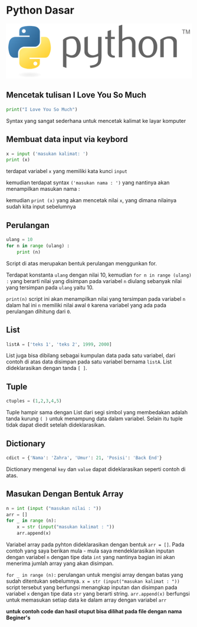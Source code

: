 # **Python Dasar**
![Python Logo](python.png)
## Mencetak tulisan I Love You So Much

```python
print("I Love You So Much")
```
Syntax yang sangat sederhana untuk mencetak kalimat ke layar komputer

## Membuat data input via keybord
```python
x = input ('masukan kalimat: ')
print (x)
```

terdapat variabel `x` yang memiliki kata kunci `input`

kemudian terdapat syntax `('masukan nama : ')` yang nantinya akan menampilkan masukan nama :

kemudian `print (x)` yang akan mencetak nilai `x`, yang dimana nilainya sudah kita input sebelumnya

## Perulangan
```python
ulang = 10
for n in range (ulang) :
    print (n)
```

Script di atas merupakan bentuk perulangan menggunkan for.

Terdapat konstanta `ulang` dengan nilai 10, kemudian `for n in range (ulang) :` yang berarti nilai yang disimpan pada variabel `n` diulang sebanyak nilai yang tersimpan pada `ulang` yaitu 10.

`print(n)` script ini akan menampilkan nilai yang tersimpan pada variabel `n` dalam hal ini `n` memiliki nilai awal `0` karena variabel yang ada pada perulangan dihitung dari `0`.

## List
```python
listA = ['teks 1', 'teks 2', 1999, 2000]
```
List juga bisa dibilang sebagai kumpulan data pada satu variabel, dari contoh di atas data disimpan pada satu variabel bernama `listA`. List dideklarasikan dengan tanda `[ ]`.

## Tuple
```python
ctuples = (1,2,3,4,5)
```
Tuple hampir sama dengan List dari segi simbol yang membedakan adalah tanda kurung `( )` untuk menampung data dalam variabel. Selain itu tuple tidak dapat diedit setelah dideklarasikan.

## Dictionary
```python
cdict = {'Nama': 'Zahra', 'Umur': 21, 'Posisi': 'Back End'}
```
Dictionary mengenal `key` dan `value` dapat dideklarasikan seperti contoh di atas.

## Masukan Dengan Bentuk Array
```python
n = int (input ("masukan nilai : "))
arr = []
for _ in range (n):
    x = str (input("masukan kalimat : "))
    arr.append(x)
```

Variabel array pada pyhton dideklarasikan dengan bentuk `arr = []`.
Pada contoh yang saya berikan mula - mula saya mendeklarasikan inputan dengan variabel `n` dengan tipe data `int` yang nantinya bagian ini akan menerima jumlah array yang akan disimpan.

`for _ in range (n):` perulangan untuk mengisi array dengan batas yang sudah ditentukan sebelumnya.
`x = str (input("masukan kalimat : "))` script tersebut yang berfungsi menangkap inputan dan disimpan pada variabel `x` dengan tipe data `str` yang berarti string. 
`arr.append(x)` berfungsi untuk memasukan setiap data ke dalam array dengan variabel `arr`

**untuk contoh code dan hasil otuput bisa dilihat pada file dengan nama Beginer's**
